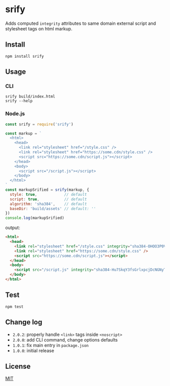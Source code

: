 # srify

Adds computed `integrity` attributes to same domain external script and stylesheet tags on html markup.

## Install

```
npm install srify
```

## Usage

### CLI

```
srify build/index.html
srify --help
```

### Node.js

```javascript
const srify = require('srify')

const markup = `
  <html>
    <head>
      <link rel="stylesheet" href="/style.css" />
      <link rel="stylesheet" href="https://some.cdn/style.css" />
      <script src="https://some.cdn/script.js"></script>
    </head>
    <body>
      <script src="/script.js"></script>
    </body>
  </html>
`
const markupSrified = srify(markup, {
  style: true,            // default
  script: true,           // default
  algorithm: 'sha384',    // default
  baseDir: 'build/assets' // default: ''
})
console.log(markupSrified)
```

output:
```html
<html>
  <head>
    <link rel="stylesheet" href="/style.css" integrity="sha384-OHOO3P0V8mBnd24oTanI8YyewsyftnJMiEZs6HkCBi+OwqzBuXhdF/2SkMK4BIGZ" />
    <link rel="stylesheet" href="https://some.cdn/style.css" />
    <script src="https://some.cdn/script.js"></script>
  </head>
  <body>
    <script src="/script.js" integrity="sha384-Hu7SkqY3fsGrlxpcjDcNGNyTFizFfXWWga1eZACsk/MGVg1IUN/4VtNQb+fi7hrd"></script>
  </body>
</html>
```

## Test

```
npm test
```

## Change log

* `2.0.2`: properly handle `<link>` tags inside `<noscript>`
* `2.0.0`: add CLI command, change options defaults
* `1.0.1`: fix main entry in `package.json`
* `1.0.0`: initial release

## License

[MIT](LICENSE)
